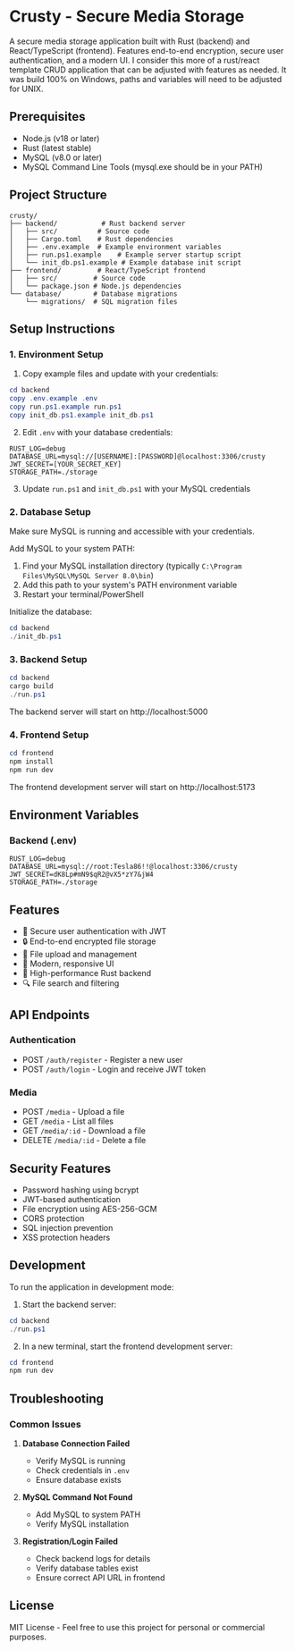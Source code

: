 ﻿# Crusty - Secure Media Storage

A secure media storage application built with Rust (backend) and React/TypeScript (frontend). Features end-to-end encryption, secure user authentication, and a modern UI. I consider this more of a rust/react template CRUD application that can be adjusted with features as needed. It was build 100% on Windows, paths and variables will need to be adjusted for UNIX.

## Prerequisites

- Node.js (v18 or later)
- Rust (latest stable)
- MySQL (v8.0 or later)
- MySQL Command Line Tools (mysql.exe should be in your PATH)

## Project Structure

```
crusty/
├── backend/           # Rust backend server
│   ├── src/          # Source code
│   ├── Cargo.toml    # Rust dependencies
│   ├── .env.example  # Example environment variables
│   ├── run.ps1.example    # Example server startup script
│   └── init_db.ps1.example # Example database init script
├── frontend/         # React/TypeScript frontend
│   ├── src/         # Source code
│   └── package.json # Node.js dependencies
└── database/        # Database migrations
    └── migrations/  # SQL migration files
```

## Setup Instructions

### 1. Environment Setup

1. Copy example files and update with your credentials:
```powershell
cd backend
copy .env.example .env
copy run.ps1.example run.ps1
copy init_db.ps1.example init_db.ps1
```

2. Edit `.env` with your database credentials:
```
RUST_LOG=debug
DATABASE_URL=mysql://[USERNAME]:[PASSWORD]@localhost:3306/crusty
JWT_SECRET=[YOUR_SECRET_KEY]
STORAGE_PATH=./storage
```

3. Update `run.ps1` and `init_db.ps1` with your MySQL credentials

### 2. Database Setup

Make sure MySQL is running and accessible with your credentials.

Add MySQL to your system PATH:
1. Find your MySQL installation directory (typically `C:\Program Files\MySQL\MySQL Server 8.0\bin`)
2. Add this path to your system's PATH environment variable
3. Restart your terminal/PowerShell

Initialize the database:
```powershell
cd backend
./init_db.ps1
```

### 3. Backend Setup

```powershell
cd backend
cargo build
./run.ps1
```

The backend server will start on http://localhost:5000

### 4. Frontend Setup

```powershell
cd frontend
npm install
npm run dev
```

The frontend development server will start on http://localhost:5173

## Environment Variables

### Backend (.env)
```
RUST_LOG=debug
DATABASE_URL=mysql://root:Tesla86!!@localhost:3306/crusty
JWT_SECRET=dK8Lp#mN9$qR2@vX5*zY7&jW4
STORAGE_PATH=./storage
```

## Features

- 🔐 Secure user authentication with JWT
- 🔒 End-to-end encrypted file storage
- 📁 File upload and management
- 🎨 Modern, responsive UI
- 🚀 High-performance Rust backend
- 🔍 File search and filtering

## API Endpoints

### Authentication
- POST `/auth/register` - Register a new user
- POST `/auth/login` - Login and receive JWT token

### Media
- POST `/media` - Upload a file
- GET `/media` - List all files
- GET `/media/:id` - Download a file
- DELETE `/media/:id` - Delete a file

## Security Features

- Password hashing using bcrypt
- JWT-based authentication
- File encryption using AES-256-GCM
- CORS protection
- SQL injection prevention
- XSS protection headers

## Development

To run the application in development mode:

1. Start the backend server:
```powershell
cd backend
./run.ps1
```

2. In a new terminal, start the frontend development server:
```powershell
cd frontend
npm run dev
```

## Troubleshooting

### Common Issues

1. **Database Connection Failed**
   - Verify MySQL is running
   - Check credentials in `.env`
   - Ensure database exists

2. **MySQL Command Not Found**
   - Add MySQL to system PATH
   - Verify MySQL installation

3. **Registration/Login Failed**
   - Check backend logs for details
   - Verify database tables exist
   - Ensure correct API URL in frontend

## License

MIT License - Feel free to use this project for personal or commercial purposes.
